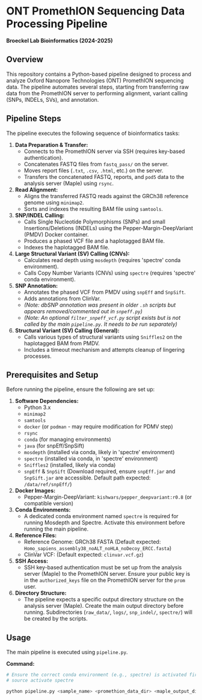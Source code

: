 # ONT PromethION Sequencing Data Processing Pipeline

**Broeckel Lab Bioinformatics (2024-2025)**

## Overview

This repository contains a Python-based pipeline designed to process and analyze Oxford Nanopore Technologies (ONT) PromethION sequencing data. The pipeline automates several steps, starting from transferring raw data from the PromethION server to performing alignment, variant calling (SNPs, INDELs, SVs), and annotation.

## Pipeline Steps

The pipeline executes the following sequence of bioinformatics tasks:

1.  **Data Preparation & Transfer:**
    * Connects to the PromethION server via SSH (requires key-based authentication).
    * Concatenates FASTQ files from `fastq_pass/` on the server.
    * Moves report files (`.txt`, `.csv`, `.html`, etc.) on the server.
    * Transfers the concatenated FASTQ, reports, and `pod5` data to the analysis server (Maple) using `rsync`.
2.  **Read Alignment:**
    * Aligns the transferred FASTQ reads against the GRCh38 reference genome using `minimap2`.
    * Sorts and indexes the resulting BAM file using `samtools`.
3.  **SNP/INDEL Calling:**
    * Calls Single Nucleotide Polymorphisms (SNPs) and small Insertions/Deletions (INDELs) using the Pepper-Margin-DeepVariant (PMDV) Docker container.
    * Produces a phased VCF file and a haplotagged BAM file.
    * Indexes the haplotagged BAM file.
4.  **Large Structural Variant (SV) Calling (CNVs):**
    * Calculates read depth using `mosdepth` (requires 'spectre' conda environment).
    * Calls Copy Number Variants (CNVs) using `spectre` (requires 'spectre' conda environment).
5.  **SNP Annotation:**
    * Annotates the phased VCF from PMDV using `snpEff` and `SnpSift`.
    * Adds annotations from ClinVar.
    * *(Note: dbSNP annotation was present in older `.sh` scripts but appears removed/commented out in `snpeff.py`)*
    * *(Note: An optional `filter_snpeff_vcf.py` script exists but is not called by the main `pipeline.py`. It needs to be run separately)*
6.  **Structural Variant (SV) Calling (General):**
    * Calls various types of structural variants using `Sniffles2` on the haplotagged BAM from PMDV.
    * Includes a timeout mechanism and attempts cleanup of lingering processes.

## Prerequisites and Setup

Before running the pipeline, ensure the following are set up:

1.  **Software Dependencies:**
    * Python 3.x
    * `minimap2`
    * `samtools`
    * `docker` (or `podman` - may require modification for PDMV step)
    * `rsync`
    * `conda` (for managing environments)
    * `java` (for snpEff/SnpSift)
    * `mosdepth` (installed via conda, likely in 'spectre' environment)
    * `spectre` (installed via conda, in 'spectre' environment)
    * `Sniffles2` (installed, likely via conda)
    * `snpEff` & `SnpSift` (Download required, ensure `snpEff.jar` and `SnpSift.jar` are accessible. Default path expected: `/data/ref/snpEff/`)
2.  **Docker Images:**
    * Pepper-Margin-DeepVariant: `kishwars/pepper_deepvariant:r0.8` (or compatible version)
3.  **Conda Environments:**
    * A dedicated conda environment named `spectre` is required for running Mosdepth and Spectre. Activate this environment before running the main pipeline.
4.  **Reference Files:**
    * Reference Genome: GRCh38 FASTA (Default expected: `Homo_sapiens_assembly38_noALT_noHLA_noDecoy_ERCC.fasta`)
    * ClinVar VCF: (Default expected: `clinvar.vcf.gz`)
5.  **SSH Access:**
    * SSH key-based authentication must be set up from the analysis server (Maple) to the PromethION server. Ensure your public key is in the `authorized_keys` file on the PromethION server for the `prom` user.
6.  **Directory Structure:**
    * The pipeline expects a specific output directory structure on the analysis server (Maple). Create the main output directory before running. Subdirectories (`raw_data/`, `logs/`, `snp_indel/`, `spectre/`) will be created by the scripts.

## Usage

The main pipeline is executed using `pipeline.py`.

**Command:**

```bash
# Ensure the correct conda environment (e.g., spectre) is activated first.
# source activate spectre

python pipeline.py <sample_name> <promethion_data_dir> <maple_output_dir> [--log-level LEVEL]
